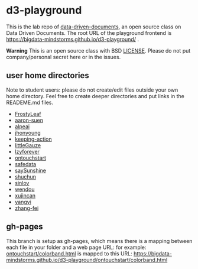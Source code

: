 # d3-playground

This is the lab repo of [data-driven-documents](https://github.com/bigdata-mindstorms/data-driven-documents), an open source class on Data Driven Documents. The root URL of the playground frontend is https://bigdata-mindstorms.github.io/d3-playground/ .

**Warning**
This is an open source class with BSD [LICENSE](LICENSE). Please do not put company/personal secret here or in the issues.


## user home directories

Note to student users: please do not create/edit files outside your own home directory. Feel free to create deeper directories and put links in the READEME.md files.

- [FrostyLeaf](FrostyLeaf)
- [aaron-suen](aaron-suen)
- [alpeai](alpeai)
- [jhonyoung](jhonyoung)
- [keeping-action](keeping-action)
- [littleGauze](littleGauze)
- [lzyforever](lzyforever)
- [ontouchstart](ontouchstart)
- [safedata](safedata)
- [saySunshine](saySunshine)	
- [shuchun](shuchun)
- [sinlov](sinlov)
- [wendou](wendou)
- [xujincan](xujincan)
- [yangyi](yangyi)
- [zhang-fei](zhang-fei)


## gh-pages

This branch is setup as gh-pages, which means there is a mapping between each file in your folder and a web page URL: for example:
[ontouchstart/colorband.html](ontouchstart/colorband.html) is mapped to this URL:
https://bigdata-mindstorms.github.io/d3-playground/ontouchstart/colorband.html
